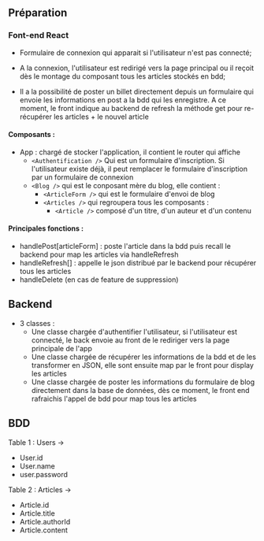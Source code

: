 ## Préparation

### Font-end React

- Formulaire de connexion qui apparait si l'utilisateur n'est pas connecté;

- A la connexion, l'utilisateur est redirigé vers la page principal ou il reçoit dès le montage du composant tous les articles stockés en bdd;

- Il a la possibilité de poster un billet directement depuis un formulaire qui envoie les informations en post a la bdd qui les enregistre. A ce moment, le front indique au backend de refresh la méthode get pour re-récupérer les articles + le nouvel article

#### Composants :

- App : chargé de stocker l'application, il contient le router qui affiche
  - `<Authentification />` Qui est un formulaire d'inscription. Si l'utilisateur existe déjà, il peut remplacer le formulaire d'inscription par un formulaire de connexion
  - `<Blog />` qui est le conposant mère du blog, elle contient :
    - `<ArticleForm />` qui est le formulaire d'envoi de blog
    - `<Articles />` qui regroupera tous les composants :
      - `<Article />` composé d'un titre, d'un auteur et d'un contenu

#### Principales fonctions :

- handlePost[articleForm] : poste l'article dans la bdd puis recall le backend pour map les articles via handleRefresh
- handleRefresh[] : appelle le json distribué par le backend pour récupérer tous les articles
- handleDelete (en cas de feature de suppression)

## Backend

- 3 classes :
  - Une classe chargée d'authentifier l'utilisateur, si l'utilisateur est connecté, le back envoie au front de le rediriger vers la page principale de l'app
  - Une classe chargée de récupérer les informations de la bdd et de les transformer en JSON, elle sont ensuite map par le front pour display les articles
  - Une classe chargée de poster les informations du formulaire de blog directement dans la base de données, dès ce moment, le front end rafraichis l'appel de bdd pour map tous les articles

## BDD

Table 1 : Users ->

- User.id
- User.name
- user.password

Table 2 : Articles ->

- Article.id
- Article.title
- Article.authorId
- Article.content
